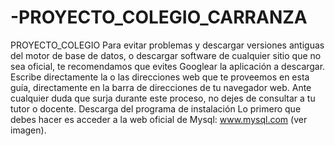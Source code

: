 # -PROYECTO_COLEGIO_CARRANZA
 PROYECTO_COLEGIO
Para evitar problemas y descargar versiones antiguas del motor de base de datos, o descargar software de cualquier sitio que no sea oficial, te recomendamos que evites Googlear la aplicación a descargar. Escribe directamente la o las direcciones web que te proveemos en esta guía, directamente en la barra de direcciones de tu navegador web.
Ante cualquier duda que surja durante este proceso, no dejes de consultar a tu tutor o docente.
Descarga del programa de instalación
Lo primero que debes hacer es acceder a la web oficial de Mysql: www.mysql.com (ver imagen). 
